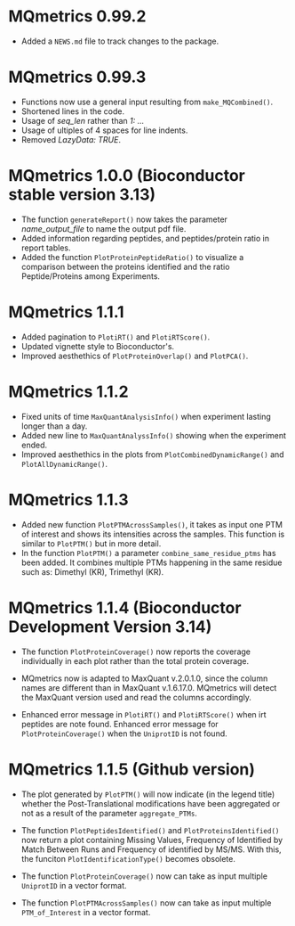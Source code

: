 # MQmetrics 0.99.2

* Added a `NEWS.md` file to track changes to the package.


# MQmetrics 0.99.3 

* Functions now use a general input resulting from `make_MQCombined()`.
* Shortened lines in the code.
* Usage of *seq_len* rather than *1: ...*
* Usage of ultiples of 4 spaces for line indents.
* Removed *LazyData: TRUE*.

# MQmetrics 1.0.0 (Bioconductor stable version 3.13)

* The function `generateReport()` now takes the parameter *name_output_file* 
to name the output pdf file.
* Added information regarding peptides, and peptides/protein ratio in report 
tables.
* Added the function `PlotProteinPeptideRatio()` to visualize a comparison 
between the proteins identified and the ratio Peptide/Proteins among
Experiments.



# MQmetrics 1.1.1 

* Added pagination to `PlotiRT()` and `PlotiRTScore()`.
* Updated vignette style to Bioconductor's.
* Improved aesthethics of `PlotProteinOverlap()` and `PlotPCA()`.

# MQmetrics 1.1.2 

* Fixed units of time `MaxQuantAnalysisInfo()`  when experiment lasting
longer than a day.
* Added new line to `MaxQuantAnalyssInfo()` showing when the experiment ended.
* Improved aesthethics in the plots from `PlotCombinedDynamicRange()` and 
`PlotAllDynamicRange()`.

# MQmetrics 1.1.3 
* Added new function `PlotPTMAcrossSamples()`, it takes as input one PTM of 
interest and shows its intensities across the samples. 
This function is similar to `PlotPTM()` but in more detail.
* In the function `PlotPTM()` a parameter `combine_same_residue_ptms` has been
added. It combines multiple PTMs happening in the same residue such as:
Dimethyl (KR), Trimethyl (KR).


# MQmetrics 1.1.4 (Bioconductor Development Version 3.14) 


* The function `PlotProteinCoverage()` now reports the coverage individually in
each plot rather than the total protein coverage.

* MQmetrics now is adapted to MaxQuant v.2.0.1.0, since the column names 
are different than in MaxQuant v.1.6.17.0. MQmetrics will detect the MaxQuant 
version used and read the columns accordingly.

* Enhanced error message in `PlotiRT()` and `PlotiRTScore()` when irt 
peptides are note found. Enhanced error message for `PlotProteinCoverage()`
when the  `UniprotID` is not found.

# MQmetrics 1.1.5 (Github version)

* The plot generated by  `PlotPTM()` will now indicate (in the legend title) 
whether the Post-Translational modifications have been aggregated or not as a 
result of the parameter `aggregate_PTMs`. 

* The function `PlotPeptidesIdentified()` and  `PlotProteinsIdentified()` now
return a plot containing Missing Values, Frequency of Identified by Match 
Between Runs and Frequency of identified by MS/MS. With this, the funciton 
`PlotIdentificationType()` becomes obsolete. 

* The function `PlotProteinCoverage()` now can take as input multiple 
`UniprotID` in a vector format.

* The function `PlotPTMAcrossSamples()` now can take as input multiple 
`PTM_of_Interest` in a vector format.

